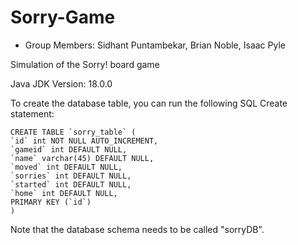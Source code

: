 # Sorry-Game

* Group Members: Sidhant Puntambekar, Brian Noble, Isaac Pyle

Simulation of the Sorry! board game

Java JDK Version: 18.0.0

To create the database table, you can run the following SQL Create statement:

```
CREATE TABLE `sorry_table` (
`id` int NOT NULL AUTO_INCREMENT,
`gameid` int DEFAULT NULL,
`name` varchar(45) DEFAULT NULL,
`moved` int DEFAULT NULL,
`sorries` int DEFAULT NULL,
`started` int DEFAULT NULL,
`home` int DEFAULT NULL,
PRIMARY KEY (`id`)
)
```

Note that the database schema needs to be called "sorryDB".